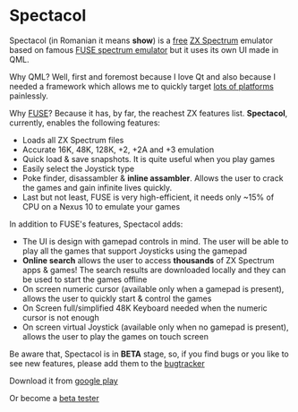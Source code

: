 # Spectacol

Spectacol (in Romanian it means **show**) is a [free](http://www.gnu.org/licenses/gpl-3.0.en.html) [ZX Spectrum](https://en.wikipedia.org/wiki/ZX_Spectrum) emulator based on famous [FUSE spectrum emulator](http://fuse-emulator.sourceforge.net/) but it uses its own UI made in QML.

Why QML? Well, first and foremost because I love Qt and also because I needed a framework which allows me to quickly target [lots of platforms](http://doc.qt.io/qt-5/supported-platforms.html) painlessly.

Why [FUSE](http://fuse-emulator.sourceforge.net/)? Because it has, by far, the reachest ZX features list.
**Spectacol**, currently, enables the following features:
 - Loads all ZX Spectrum files
 - Accurate 16K, 48K, 128K, +2, +2A and +3 emulation
 - Quick load & save snapshots. It is quite useful when you play games
 - Easily select the Joystick type
 - Poke finder, disassambler & **inline assambler**. Allows the user to crack the games and gain infinite lives quickly.
 - Last but not least, FUSE is very high-efficient, it needs only ~15% of CPU on a Nexus 10 to emulate your games

In addition to FUSE's features, Spectacol adds:
 - The UI is design with gamepad controls in mind. The user will be able to play all the games that support Joysticks using the gamepad
 - **Online search** allows the user to access **thousands** of ZX Spectrum apps & games! The search results are downloaded locally and they can be used to start the games offline
 - On screen numeric cursor (available only when a gamepad is present), allows the user to quickly start & control the games
 - On Screen full/simplified 48K Keyboard needed when the numeric cursor is not enough
 - On screen virtual Joystick (available only when no gamepad is present), allows the user to play the games on touch screen

Be aware that, Spectacol is in **BETA** stage, so, if you find bugs or you like to see new features, please add them to the [bugtracker](https://github.com/bog-dan-ro/spectacol/issues)

Download it from [google play](https://play.google.com/store/apps/details?id=eu.licentia.games.spectacol)

Or become a [beta tester](https://play.google.com/apps/testing/eu.licentia.games.spectacol)
